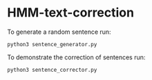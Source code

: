 # HMM-text-correction

To generate a random sentence run:
```
python3 sentence_generator.py
```

To demonstrate the correction of sentences run:
```
python3 sentence_corrector.py
```
